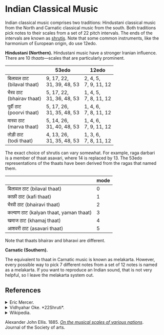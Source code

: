 # Indian Classical Music

Indian classical music comprises two traditions: Hindustani classical music from the North and Carnatic classical music from the south.
Both traditions pick notes to their scales from a set of 22 pitch intervals.
The ends of the intervals are known as [shrutis](shruti.md).
Note that some common instruments, like the harmonium of European origin, do use 12edo.

**Hindustani (Northern).**
Hindustani music have a stronger Iranian influence.
There are 10 *thaats*—scales that are particularly prominent.

|       |53edo |12edo |
|-------|------|------|
| बिलावल ठाट <br /> (bilaval thaat)| 9, 17, 22, <br /> 31, 39, 48, 53 | 2, 4, 5, <br /> 7, 9, 11, 12 |
| भैरव ठाट <br /> (bhairav thaat)|5, 17, 22,<br />  31, 36, 48, 53 | 1, 4, 5,<br />  7, 8, 11, 12 |
| पूर्वी ठाट <br /> (poorvi thaat)| 5, 17, 26, <br /> 31, 35, 48, 53 | 1, 4, 6,<br />  7, 8, 11, 12 |
| मारवा ठाट <br /> (marva thaat)| 5, 14, 26,<br />  31, 40, 48, 53 | 1, 4, 6, <br /> 7, 9, 11, 12 |
| तोड़ी ठाट <br /> (todi thaat) | 4, 13, 26,<br />  31, 35, 48, 53 | 1, 3, 6,<br />  7, 8, 11, 12 |

The exact choice of shrutis can vary somewhat. For example, raga darbari is a member of thaat asavari, where 14 is replaced by 13. The 53edo representations of the thaats have been derived from the ragas that named them.

|       |mode|
|-------|----|
|बिलावल ठाट (bilaval thaat) | 0 |
|काफ़ी ठाट (kafi thaat) | 1 |
|भैरवी ठाट (bhairavi thaat) | 2 |
|कल्याण ठाट (kalyan thaat, yaman thaat) | 3 |
|खमाज ठाट (khamaj thaat) | 4 |
|आशवरी ठाट (asavari thaat)| 5 |

Note that thaats bhairav and bharavi are different.

**Carnatic (Southern).**

The equivalent to thaat in Carnatic music is known as melakarta. 
However, every possible way to pick 7 different notes from a set of 12 notes is named as a melakarta.
If you want to reproduce an Indian sound, that is not very helpful, so I leave the melakarta system out.

## References

<details>
<summary>
Eric Mercer.
</summary>
- *[Raga Related Resources](https://docs.google.com/spreadsheets/d/1PgsqtV_TFpo2T6uOZdVHR3DQNS-r-gypZIXoiHs2xFI/edit?gid=0#gid=0)*.
- *[Hindustani Raga Shruti Selection](https://docs.google.com/spreadsheets/d/1PgsqtV_TFpo2T6uOZdVHR3DQNS-r-gypZIXoiHs2xFI/edit?gid=0#gid=0)*
</details>

<details>
<summary>
Vidhyahar Oke. *22Shruti*.
</summary>
- Section 1 *[The short expression used in this website for 22 shrutis](https://web.archive.org/web/20240616160001/https://22shruti.com/research_topic_1.asp)*
- Section 2 *[Non-English Musical, Technical and other terms](https://web.archive.org/web/20240528132550/https://22shruti.com/research_topic_2.asp)*
- Section 3 *[Introduction to the Harmonium](https://web.archive.org/web/20240714134203/https://22shruti.com/research_topic_3.asp)*
- Section 4 *[Production of Natural Sounds : Harmonic, Partials, Timbre](https://web.archive.org/web/20240811182407/https://22shruti.com/research_topic_4.asp)*
- Section 5 *[The difference between “Nada”, “Shruti” and “Swara”](https://web.archive.org/web/20240811183306/https://22shruti.com/research_topic_5.asp)*
- Section 6 *[Previous Research work on 22 Shrutis](https://web.archive.org/web/20240811190946/https://22shruti.com/research_topic_6.asp)*
- Section 7 *[The Story Of The World’s First Shruti-Harmonium](https://web.archive.org/web/20240624104222/https://22shruti.com/research_topic_7.asp)*
- Section 8 *[The Logic behind 22 Shrutis (‘Shruti-Nirman Chakra’)](https://web.archive.org/web/20240624105239/https://22shruti.com/research_topic_8.asp)*
- Section 9 *[The Meaning And Criticism Of The ‘Tempered’ Scale](https://web.archive.org/web/20240811192931/https://22shruti.com/research_topic_9.asp)*
- Section 10 *[Positions of notes in Equitempered (ET) Scale](https://web.archive.org/web/20240624102719/https://22shruti.com/research_topic_10.asp)*
- Section 11 *[Capacity of the human ear to differentiate Sound frequencies](https://web.archive.org/web/20240528145123/https://22shruti.com/research_topic_11.asp)*
- Section 12 *[Indian Natural Scale](https://web.archive.org/web/20240624094119/https://22shruti.com/research_topic_12.asp)*
- Section 13 *[Mathematical difficulties in calculating 22 Shrutis](https://web.archive.org/web/20240528142129/https://22shruti.com/research_topic_13.asp)*
- Section 14 *[Pythagoraen Octave (Scale)](https://web.archive.org/web/20240624090101/https://22shruti.com/research_topic_14.asp)*
- Section 15 *[Importance of the Pythagorean Scale: ‘Pythagorean Limma’](https://web.archive.org/web/20240624100406/https://22shruti.com/research_topic_15.asp)*
- Section 16 *[‘Syntonic Comma’ or ‘Ptolemic Comma’](https://web.archive.org/web/20240811192959/https://22shruti.com/research_topic_16.asp)*
- Section 17 *[Relationship between a Musical note and a Mathematical number](https://web.archive.org/web/20240624092636/https://22shruti.com/research_topic_17.asp)*
- Section 18 *[Just Intonation Scale – ‘Natural’ scale in the West](https://web.archive.org/web/20240624103124/https://22shruti.com/research_topic_18.asp)*
- Section 19 *[The most Ancient Musical Scales in the World](https://web.archive.org/web/20240624084944/https://22shruti.com/research_topic_19.asp)*
- Section 20 *[Efforts made by 2 prominent Indian Researchers to find our Indian scale](https://web.archive.org/web/20240714142356/https://22shruti.com/research_topic_20.asp)*
- Section 21 *[Discovery of 22 Shrutis from S-R-G-M](https://web.archive.org/web/20240528123925/https://22shruti.com/research_topic_21.asp)*
- Section 22 *[Why “22” Shrutis Only ? : Natural Evolution](https://web.archive.org/web/20240624095453/https://22shruti.com/research_topic_22.asp)*
- Section 23 *[Why “22” Shrutis? : Natural Existence on a string](https://web.archive.org/web/20240811192342/https://22shruti.com/research_topic_23.asp)*
- Section 24 *[22 shrutis – Rational Behind the Ratios](https://web.archive.org/web/20240811175002/https://22shruti.com/research_topic_24.asp)*
- Section 25 *[Difference between Equitempered notes and Indian Musical Notes](https://web.archive.org/web/20240528140210/https://22shruti.com/research_topic_25.asp)*
- Section 26 *[Shadjas and Panchams of all 22 Shrutis lie in these 22 positions only](https://web.archive.org/web/20240422201217/https://22shruti.com/research_topic_26.asp)*
- Section 27 *[Bilaterally Equiratioal positioning of 22 Shrutis](https://web.archive.org/web/20240422184911/https://22shruti.com/research_topic_27.asp)*
- Section 28 *[Serial positioning of 22 Shrutis according to accurate adjacent ratios](https://web.archive.org/web/20240224095440/https://22shruti.com/research_topic_28.asp)*
- Section 29 *[Bharatamuni’s Shadja and Madhyama Gramas explained](https://web.archive.org/web/20240422181047/https://22shruti.com/research_topic_29.asp)*
- Section 30 *[Bharatamuni’s Moorchhanas](https://web.archive.org/web/20240224095937/https://22shruti.com/research_topic_30.asp)*
- Section 31 *[22 Shruti Relationships Template](https://web.archive.org/web/20240422181708/https://22shruti.com/research_topic_31.asp)*
- Section 32 *[Practical Use of Decimals : Knowing exact distance of 22 Shrutis from Shadja](https://web.archive.org/web/20240528135305/https://22shruti.com/research_topic_32.asp)*
- Section 54 *[Selection of shrutis in various Ragas in Indian (Hindustani) Classical Music](https://web.archive.org/web/20240624095329/https://22shruti.com/research_topic_54.asp)*
</details>

<details>
<summary>
Wikipedia.
</summary>
- *[Melakarta](https://en.wikipedia.org/w/index.php?title=Melakarta&oldid=1237175236)*
- *Marva*. Section *[Aroha and Avaroha](https://en.wikipedia.org/w/index.php?title=Marva_(raga)&oldid=1225358085#Aroha_and_Avaroha)*
- *[Thaat](https://en.wikipedia.org/w/index.php?title=Thaat&oldid=1241451406)*
</details>


Alexander John Ellis. 1885. *[On the musical scales of various nations](https://books.google.com/books/about/On_the_Musical_Scales_of_Various_Nations.html?id=sNtDAAAAYAAJ)*. Journal of the Society of arts.



